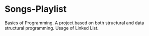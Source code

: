 # Songs-Playlist
Basics of Programming. A project based on both structural and data structural programming. Usage of Linked List.
